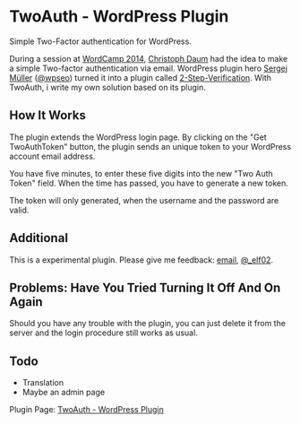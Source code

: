 # TwoAuth - WordPress Plugin
Simple Two-Factor authentication for WordPress.

During a session at [WordCamp 2014][5], [Christoph Daum][6] had the idea to make a simple Two-factor authentication via email. WordPress plugin hero [Sergej Müller][2] ([@wpseo][3]) turned it into a plugin called [2-Step-Verification][1]. With TwoAuth, i write my own solution based on its plugin.

## How It Works
The plugin extends the WordPress login page. By clicking on the "Get TwoAuthToken" button, the plugin sends an unique token to your WordPress account email address.

You have five minutes, to enter these five digits into the new "Two Auth Token" field. When the time has passed, you have to generate a new token.

The token will only generated, when the username and the password are valid.

## Additional
This is a experimental plugin. Please give me feedback: [email][7], [@_elf02][8].

## Problems: Have You Tried Turning It Off And On Again
Should you have any trouble with the plugin, you can just delete it from the server and the login procedure still works as usual.

## Todo
* Translation
* Maybe an admin page

Plugin Page: [TwoAuth - WordPress Plugin][4]

  [1]: https://github.com/sergejmueller/2-Step-Verification
  [2]: http://wpcoder.de/
  [3]: https://twitter.com/wpseo
  [4]: http://elf02.de/2014/06/17/twoauth-wordpress-plugin/
  [5]: http://2014.hamburg.wordcamp.org/
  [6]: http://christoph-daum.de/
  [7]: mailto:kontakt@elf02.de
  [8]: https://twitter.com/_elf02
